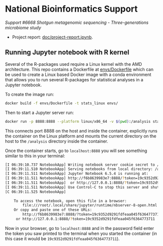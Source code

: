 # National Bioinformatics Support

_Support #6668 Shotgun metagenomic sequencing - Three-generations microbiome study_

- Project report: [doc/project-report.ipynb](doc/project-report.ipynb).

## Running Jupyter notebook with R kernel

Several of the R-packages used require a Linux kernel with the AMD 
architecture. This repo contains a Dockerfile at
[envs/Dockerfile](envs/Dockerfile) which can be used to create a Linux based 
Docker image with a conda environment that allows you to run several 
R-packages for statistical analyses in a Jupyter notebook.

To create the image run:

```bash
docker build -f envs/Dockerfile -t stats_linux envs/
```

Then to start a Jupyter server run:

```bash
docker run -p 8888:8888 --platform linux/x86_64 -v $(pwd):/analysis stats_linux
```

This connects port 8888 on the host and inside the container, explicitly 
runs the container on the Linux platform and mounts the current directory on 
the host to the `/analysis` directory inside the container. 

Once the container starts, go to `localhost:8888` you will see something 
similar to this in your terminal:

```bash
[I 06:39:10.737 NotebookApp] Writing notebook server cookie secret to /root/.local/share/jupyter/runtime/notebook_cookie_secret
[I 06:39:11.510 NotebookApp] Serving notebooks from local directory: /analysis
[I 06:39:11.511 NotebookApp] Jupyter Notebook 6.5.4 is running at:
[I 06:39:11.511 NotebookApp] http://f6b8639983e7:8888/?token=19c9352d9291fdfeaa045f6364773711
[I 06:39:11.511 NotebookApp]  or http://127.0.0.1:8888/?token=19c9352d9291fdfeaa045f6364773711
[I 06:39:11.511 NotebookApp] Use Control-C to stop this server and shut down all kernels (twice to skip confirmation).
[C 06:39:11.525 NotebookApp] 
    
    To access the notebook, open this file in a browser:
        file:///root/.local/share/jupyter/runtime/nbserver-8-open.html
    Or copy and paste one of these URLs:
        http://f6b8639983e7:8888/?token=19c9352d9291fdfeaa045f6364773711
     or http://127.0.0.1:8888/?token=19c9352d9291fdfeaa045f6364773711
```

Now in your browser, go to `localhost:8888` and in the password field enter the 
token you saw printed to the terminal when you started the container (in 
this case it would be `19c9352d9291fdfeaa045f6364773711`).